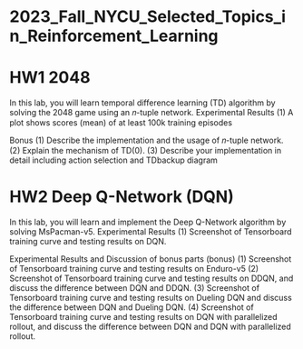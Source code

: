 # 2023_Fall_NYCU_Selected_Topics_in_Reinforcement_Learning

# HW1 2048
  In this lab, you will learn temporal difference learning (TD) algorithm by solving the 2048 game using an 𝑛-tuple network.
  Experimental Results
    (1) A plot shows scores (mean) of at least 100k training episodes
  
  Bonus
    (1) Describe the implementation and the usage of 𝑛-tuple network.
    (2) Explain the mechanism of TD(0). 
    (3) Describe your implementation in detail including action selection and TDbackup diagram

# HW2  Deep Q-Network (DQN)
  In this lab, you will learn and implement the Deep Q-Network algorithm by solving MsPacman-v5.
  Experimental Results
    (1) Screenshot of Tensorboard training curve and testing results on DQN.
    
  Experimental Results and Discussion of bonus parts (bonus) 
    (1) Screenshot of Tensorboard training curve and testing results on Enduro-v5
    (2) Screenshot of Tensorboard training curve and testing results on DDQN, and discuss the difference between DQN and DDQN.
    (3) Screenshot of Tensorboard training curve and testing results on Dueling DQN and discuss the difference between DQN and Dueling DQN.
    (4) Screenshot of Tensorboard training curve and testing results on DQN with parallelized rollout, and discuss the difference between DQN and DQN with parallelized rollout.
